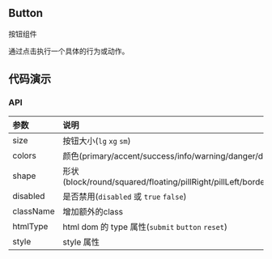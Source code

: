 ## Button
按钮组件

通过点击执行一个具体的行为或动作。

## 代码演示

### API

|参数|说明|类型|默认值|
|:---|:-----|:----|:------|
|size|按钮大小(`lg` `xg` `sm`)|string|-|
|colors|颜色(primary/accent/success/info/warning/danger/default)|string|''|
|shape|形状(block/round/squared/floating/pillRight/pillLeft/border/icon)|string|''|
|disabled|是否禁用(`disabled` 或 `true` `false`)|string|false|
|className|增加额外的class|string|''|
|htmlType|html dom 的 type 属性(`submit` `button` `reset`)|string|button|
|style|style 属性|object|''|
